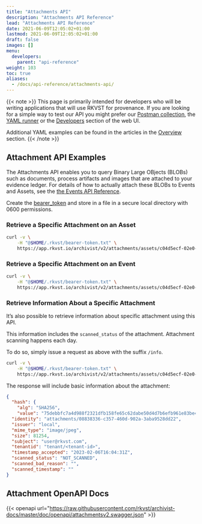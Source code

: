 ```yaml
---
title: "Attachments API"
description: "Attachments API Reference"
lead: "Attachments API Reference"
date: 2021-06-09T12:05:02+01:00
lastmod: 2021-06-09T12:05:02+01:00
draft: false
images: []
menu: 
  developers:
    parent: "api-reference"
weight: 103
toc: true
aliases: 
  - /docs/api-reference/attachments-api/
---
```

{{< note >}}
This page is primarily intended for developers who will be writing applications that will use RKVST for provenance. 
If you are looking for a simple way to test our API you might prefer our [Postman collection](https://www.postman.com/rkvst-official/workspace/rkvst-public-official/overview), the [YAML runner](/developers/yaml-reference/story-runner-components/) or the [Developers](https://app.rkvst.io) section of the web UI. 

Additional YAML examples can be found in the articles in the [Overview](/platform/overview/introduction/) section.
{{< /note >}}
## Attachment API Examples

The Attachments API enables you to query Binary Large OBjects (BLOBs) such as documents, process artifacts and images that are attached to your evidence ledger. For details of how to actually attach these BLOBs to Events and Assets, see the [the Events API Reference](../events-api/#adding-attachments).

Create the [bearer_token](/developers/developer-patterns/getting-access-tokens-using-app-registrations) and store in a file in a secure local directory with 0600 permissions.

### Retrieve a Specific Attachment on an Asset

```bash
curl -v \
    -H "@$HOME/.rkvst/bearer-token.txt" \
    https://app.rkvst.io/archivist/v2/attachments/assets/c04d5ecf-02e0-4be2-a014-ffbbf0e8ddeb/08838336-c357-460d-902a-3aba9528dd22
```

### Retrieve a Specific Attachment on an Event

```bash
curl -v \
    -H "@$HOME/.rkvst/bearer-token.txt" \
    https://app.rkvst.io/archivist/v2/attachments/assets/c04d5ecf-02e0-4be2-a014-ffbbf0e8ddeb/events/de834094-f6c3-4e38-9b37-8c61dea312c9/08838336-c357-460d-902a-3aba9528dd22
```

### Retrieve Information About a Specific Attachment

It’s also possible to retrieve information about specific attachment using this API.

This information includes the `scanned_status` of the attachment. Attachment scanning happens each day.

To do so, simply issue a request as above with the suffix `/info`.

```bash
curl -v \
    -H "@$HOME/.rkvst/bearer-token.txt" \
    https://app.rkvst.io/archivist/v2/attachments/assets/c04d5ecf-02e0-4be2-a014-ffbbf0e8ddeb/08838336-c357-460d-902a-3aba9528dd22/info
```

The response will include basic information about the attachment:

```json
{
  "hash": {
    "alg": "SHA256",
    "value": "75debbfc7a4d988f2321dfb158fe65c62dabe50d4d7b6efb961e83be43a8aa77"  },
  "identity": "attachments/08838336-c357-460d-902a-3aba9528dd22",
  "issuer": "local",
  "mime_type": "image/jpeg",
  "size": 81254,
  "subject": "user@rkvst.com",
  "tenantid": "tenant/<tenant-id>",
  "timestamp_accepted": "2023-02-06T16:04:31Z",
  "scanned_status": "NOT_SCANNED",
  "scanned_bad_reason": "",
  "scanned_timestamp": ""
}
```

## Attachment OpenAPI Docs

{{< openapi url="https://raw.githubusercontent.com/rkvst/archivist-docs/master/doc/openapi/attachmentsv2.swagger.json" >}}

